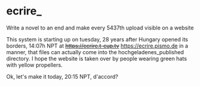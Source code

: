 # ecrire_
Write a novel to an end and make every 5437th upload visible on a website

This system is starting up on tuesday, 28 years after Hungary opened its borders, 14:07h NPT at ~~https://ecrire.t-cup.tv~~ https://ecrire.pismo.de in a manner, that files can actually come into the hochgeladenes_published directory. I hope the website is taken over by people wearing green hats with yellow propellers.

Ok, let's make it today, 20:15 NPT, d'accord?
